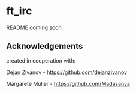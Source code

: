# ft_irc
README coming soon

## Acknowledgements
created in cooperation with:

Dejan Zivanov - https://github.com/dejanzivanov

Margarete Müller - https://github.com/Madasanya
